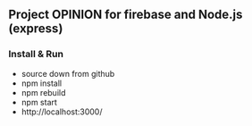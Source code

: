 ## Project OPINION for firebase and Node.js (express) ##

### Install & Run ###
- source down from github
- npm install
- npm rebuild
- npm start
- http://localhost:3000/
